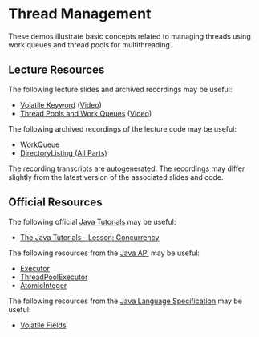 Thread Management
=================================================

These demos illustrate basic concepts related to managing threads using work queues and thread pools for multithreading.

## Lecture Resources ##

The following lecture slides and archived recordings may be useful:

  - [Volatile Keyword](https://docs.google.com/presentation/d/e/2PACX-1vQf8Exzc0l1hR4rA2932_MzScdml8OA1fYIdWgW5yOXPHtZIRY7S9B-koCzUI7HEe6MdBLfJXY6bQZf/pub?start=false&loop=false&delayms=3000) ([Video](https://usfca.hosted.panopto.com/Panopto/Pages/Viewer.aspx?id=ee504e4e-65e6-494f-b64a-afca0169fc11))
  - [Thread Pools and Work Queues](https://docs.google.com/presentation/d/e/2PACX-1vS19DIgUp8W95_ChgGpM7ve2ItWmaWY6YFP8tyE-k3gA3tQ9cbj0vd6ZmP-gCi7fXhFaQdoh6BWU_0f/pub?start=false&loop=false&delayms=3000) ([Video](https://usfca.hosted.panopto.com/Panopto/Pages/Viewer.aspx?id=9e729af8-d9f0-4537-92da-afca0169fbb0))

The following archived recordings of the lecture code may be useful:

  - [WorkQueue](https://usfca.hosted.panopto.com/Panopto/Pages/Viewer.aspx?id=521bad64-9bc7-49e2-a781-afca0169fc98)
  - [DirectoryListing (All Parts)](https://usfca.hosted.panopto.com/Panopto/Pages/Viewer.aspx?id=68400d8f-82a9-448e-9755-afca0169fc2a)

The recording transcripts are autogenerated. The recordings may differ slightly from the latest version of the associated slides and code.

## Official Resources ##

The following official [Java Tutorials](http://docs.oracle.com/javase/tutorial/index.html) may be useful:

  - [The Java Tutorials - Lesson: Concurrency](https://docs.oracle.com/javase/tutorial/essential/concurrency/index.html)

The following resources from the [Java API](https://www.cs.usfca.edu/~cs212/javadoc/api/index.html) may be useful:

  - [Executor](https://www.cs.usfca.edu/~cs212/javadoc/api/java.base/java/util/concurrent/Executor.html)
  - [ThreadPoolExecutor](https://www.cs.usfca.edu/~cs212/javadoc/api/java.base/java/util/concurrent/ThreadPoolExecutor.html)
  - [AtomicInteger](https://www.cs.usfca.edu/~cs212/javadoc/api/java.base/java/util/concurrent/atomic/AtomicInteger.html)

The following resources from the [Java Language Specification](https://docs.oracle.com/javase/specs/jls/se17/html/index.html) may be useful:

  - [Volatile Fields](https://docs.oracle.com/javase/specs/jls/se17/html/jls-8.html#jls-8.3.1.4)
